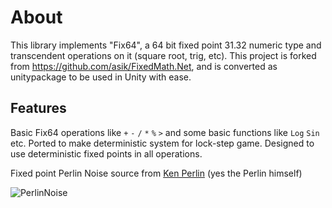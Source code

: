 # About
This library implements "Fix64", a 64 bit fixed point 31.32 numeric type and transcendent operations on it (square root, trig, etc).
This project is forked from https://github.com/asik/FixedMath.Net, and is converted as unitypackage to be used in Unity with ease.

## Features

Basic Fix64 operations like `+` `-` `/` `*` `%` `>`  and some basic functions like `Log` `Sin` etc.  Ported to make deterministic system for lock-step game.
Designed to use deterministic fixed points in all operations.

Fixed point Perlin Noise source from [Ken Perlin](https://mrl.cs.nyu.edu/~perlin/noise/INoise.java) (yes the Perlin himself)

![PerlinNoise](Perlin.gif)
